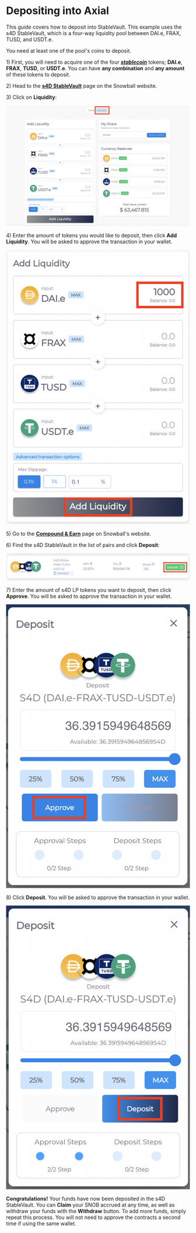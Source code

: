 # Depositing into Axial

This guide covers how to deposit into StableVault. This example uses the s4D StableVault, which is a four-way liquidity pool between DAI.e, FRAX, TUSD, and USDT.e.

You need at least one of the pool's coins to deposit.

1\) First, you will need to acquire one of the four [_**stablecoin**_](https://snowballs.gitbook.io/snowball-docs/resources/defi-glossary#stablecoin) tokens; **DAI.e**, **FRAX**, **TUSD**, or **USDT.e**. You can have **any combination** and **any amount** of these tokens to deposit.

2\) Head to the [**s4D StableVault**](https://app.snowball.network/s4d-vault) page on the Snowball website.

3\) Click on **Liquidity**:

![](<../../.gitbook/assets/Screen Shot 2021-08-16 at 12.50.29 PM.png>)

4\) Enter the amount of tokens you would like to deposit, then click **Add Liquidity**. You will be asked to approve the transaction in your wallet.

![](<../../.gitbook/assets/Screen Shot 2021-08-16 at 12.53.03 PM.png>)

5\) Go to the [**Compound & Earn**](https://app.snowball.network/compound-and-earn) page on Snowball's website.

6\) Find the s4D StableVault in the list of pairs and click **Deposit**:

![](<../../.gitbook/assets/Screen Shot 2021-08-17 at 4.45.10 PM.png>)

7\) Enter the amount of s4D LP tokens you want to deposit, then click **Approve**. You will be asked to approve the transaction in your wallet.

![](<../../.gitbook/assets/Screen Shot 2021-08-17 at 4.46.25 PM.png>)

8\) Click **Deposit**. You will be asked to approve the transaction in your wallet.

![](<../../.gitbook/assets/Screen Shot 2021-08-17 at 4.46.53 PM.png>)

**Congratulations!** Your funds have now been deposited in the s4D StableVault. You can **Claim** your SNOB accrued at any time, as well as withdraw your funds with the **Withdraw** button. To add more funds, simply repeat this process. You will not need to approve the contracts a second time if using the same wallet.
